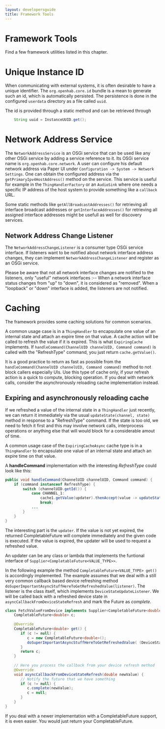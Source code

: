 ```yaml
---
layout: developersguide
title: Framework Tools
---
```


# Framework Tools

Find a few framework utilities listed in this chapter.

# Unique Instance ID

When communicating with external systems, it is often desirable to have a unique identifier.
The `org.openhab.core.id` bundle is a mean to generate such an id, which is automatically persisted.
The persistence is done in the configured `userdata` directory as a file called `uuid`.

The id is provided through a static method and can be retrieved through

```java
    String uuid = InstanceUUID.get();
```

# Network Address Service

The `NetworkAddressService` is an OSGi service that can be used like any other OSGi service by adding a service reference to it.
Its OSGi service name is `org.openhab.core.network`.
A user can configure his default network address via Paper UI under `Configuration -> System -> Network Settings`.
One can obtain the configured address via the `getPrimaryIpv4HostAddress()` method on the service.
This service is useful for example in the `ThingHandlerFactory` or an `AudioSink` where one needs a specific IP address of the host system to provide something like a `callback` URL.

Some static methods like `getAllBroadcastAddresses()` for retrieving all interface broadcast addresses or `getInterfaceAddresses()` for retrieving all assigned interface addresses might be usefull as well for discovery services.

## Network Address Change Listener

The `NetworkAddressChangeListener` is a consumer type OSGi service interface.
If listeners want to be notified about network interface address changes, they can implement `NetworkAddressChangeListener` and register as an OSGi service.

Please be aware that not all network interface changes are notified to the listeners, only "useful" network interfaces :--
When a network interface status changes from "up" to "down", it is considered as "removed".
When a "loopback" or "down" interface is added, the listeners are not notified.

# Caching

The framework provides some caching solutions for common scenarios.

A common usage case is in a `ThingHandler` to encapsulate one value of an internal state and attach an expire time on that value.
A cache action will be called to refresh the value if it is expired.
This is what `ExpiringCache` implements.
If `handleCommand(ChannelUID channelUID, Command command)` is called with the "RefreshType" command, you just return `cache.getValue()`. 

It is a good practice to return as fast as possible from the `handleCommand(ChannelUID channelUID, Command command)` method to not block callers especially UIs.
Use this type of cache only, if your refresh action is a quick to compute, blocking operation.
If you deal with network calls, consider the asynchronously reloading cache implementation instead.

## Expiring and asynchronously reloading cache

If we refreshed a value of the internal state in a `ThingHandler` just recently, we can return it immediately via the usual `updateState(channel, state)` method in response to a "RefreshType" command.
If the state is too old, we need to fetch it first and this may involve network calls, interprocess operations or anything else that will would block for a considerable amout of time.

A common usage case of the `ExpiringCacheAsync` cache type is in a `ThingHandler` to encapsulate one value of an internal state and attach an expire time on that value.


A **handleCommand** implementation with the interesting *RefreshType* could look like this:

```java
public void handleCommand(ChannelUID channelUID, Command command) {
    if (command instanceof RefreshType) {
        switch (channelUID.getId()) {
            case CHANNEL_1:
                cache1.getValue(updater).thenAccept(value -> updateState(CHANNEL_1, value));
                break;
            ...
        }
    }
}
```

The interesting part is the `updater`.
If the value is not yet expired, the returned CompletableFuture will complete immediately and the given code is executed.
If the value is expired, the updater will be used to request a refreshed value.

An updater can be any class or lambda that implements the funtional interface of `Supplier<CompletableFuture<VALUE_TYPE>>`.

In the following example the method `CompletableFuture<VALUE_TYPE> get()` is accordingly implemented.
The example assumes that we deal
with a still very common callback based device refreshing method `doSuperImportantAsyncStuffHereToGetRefreshedValue(listener)`.
The listener is the class
itself, which implements `DeviceStateUpdateListener`.
We will be called back with a refreshed device state in `asyncCallbackFromDeviceStateRefresh`
and mark the Future as *complete*.

```java
class FetchValueFromDevice implements Supplier<CompletableFuture<double>>, DeviceStateUpdateListener {
    CompletableFuture<double> c;
    
    @Override
    CompletableFuture<double> get() {
       if (c != null) {
          c = new CompletableFuture<double>();
          doSuperImportantAsyncStuffHereToGetRefreshedValue( (DeviceStateUpdateListener)this );
       }
       return c;
    }
    
    // Here you process the callback from your device refresh method
    @Override
    void asyncCallbackFromDeviceStateRefresh(double newValue) {
       // Notify the future that we have something
       if (c != null) {
          c.complete(newValue);
          c = null;
       }
    }
}
```
If you deal with a newer implementation with a CompletableFuture support, it is even easier.
You would just return your CompletableFuture.
